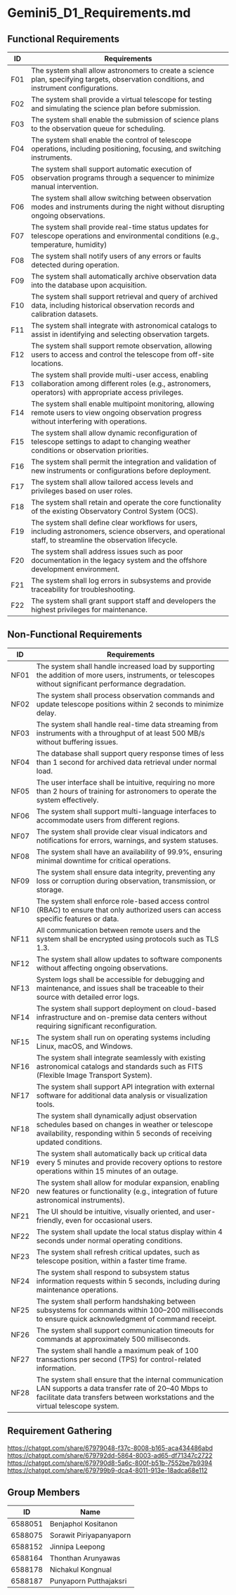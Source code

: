 # Gemini5_D1_Requirements.md
## Functional Requirements
| ID | Requirements |
|-|-|
| F01 | The system shall allow astronomers to create a science plan, specifying targets, observation conditions, and instrument configurations.
| F02 | The system shall provide a virtual telescope for testing and simulating the science plan before submission.
| F03 | The system shall enable the submission of science plans to the observation queue for scheduling.
| F04 | The system shall enable the control of telescope operations, including positioning, focusing, and switching instruments.
| F05 | The system shall support automatic execution of observation programs through a sequencer to minimize manual intervention.
| F06 | The system shall allow switching between observation modes and instruments during the night without disrupting ongoing observations.
| F07 | The system shall provide real-time status updates for telescope operations and environmental conditions (e.g., temperature, humidity)
| F08 | The system shall notify users of any errors or faults detected during operation.
| F09 | The system shall automatically archive observation data into the database upon acquisition.
| F10 | The system shall support retrieval and query of archived data, including historical observation records and calibration datasets.
| F11 | The system shall integrate with astronomical catalogs to assist in identifying and selecting observation targets.
| F12 | The system shall support remote observation, allowing users to access and control the telescope from off-site locations.
| F13 | The system shall provide multi-user access, enabling collaboration among different roles (e.g., astronomers, operators) with appropriate access privileges.
| F14 | The system shall enable multipoint monitoring, allowing remote users to view ongoing observation progress without interfering with operations.
| F15 | The system shall allow dynamic reconfiguration of telescope settings to adapt to changing weather conditions or observation priorities.
| F16 | The system shall permit the integration and validation of new instruments or configurations before deployment.
| F17 | The system shall allow tailored access levels and privileges based on user roles.
| F18 | The system shall retain and operate the core functionality of the existing Observatory Control System (OCS).
| F19 | The system shall define clear workflows for users, including astronomers, science observers, and operational staff, to streamline the observation lifecycle.
| F20 | The system shall address issues such as poor documentation in the legacy system and the offshore development environment​​.
| F21 | The system shall log errors in subsystems and provide traceability for troubleshooting.
| F22 | The system shall grant support staff and developers the highest privileges for maintenance.

## Non-Functional Requirements
| ID | Requirements |
|-|-|
| NF01 | The system shall handle increased load by supporting the addition of more users, instruments, or telescopes without significant performance degradation.
| NF02 | The system shall process observation commands and update telescope positions within 2 seconds to minimize delay.
| NF03 | The system shall handle real-time data streaming from instruments with a throughput of at least 500 MB/s without buffering issues.
| NF04 | The database shall support query response times of less than 1 second for archived data retrieval under normal load.
| NF05 | The user interface shall be intuitive, requiring no more than 2 hours of training for astronomers to operate the system effectively.
| NF06 | The system shall support multi-language interfaces to accommodate users from different regions.
| NF07 | The system shall provide clear visual indicators and notifications for errors, warnings, and system statuses.
| NF08 | The system shall have an availability of 99.9%, ensuring minimal downtime for critical operations.
| NF09 | The system shall ensure data integrity, preventing any loss or corruption during observation, transmission, or storage.
| NF10 | The system shall enforce role-based access control (RBAC) to ensure that only authorized users can access specific features or data.
| NF11 | All communication between remote users and the system shall be encrypted using protocols such as TLS 1.3.
| NF12 | The system shall allow updates to software components without affecting ongoing observations.
| NF13 | System logs shall be accessible for debugging and maintenance, and issues shall be traceable to their source with detailed error logs.
| NF14 | The system shall support deployment on cloud-based infrastructure and on-premise data centers without requiring significant reconfiguration.
| NF15 | The system shall run on operating systems including Linux, macOS, and Windows.
| NF16 | The system shall integrate seamlessly with existing astronomical catalogs and standards such as FITS (Flexible Image Transport System).
| NF17 | The system shall support API integration with external software for additional data analysis or visualization tools.
| NF18 | The system shall dynamically adjust observation schedules based on changes in weather or telescope availability, responding within 5 seconds of receiving updated conditions.
| NF19 | The system shall automatically back up critical data every 5 minutes and provide recovery options to restore operations within 15 minutes of an outage.
| NF20 | The system shall allow for modular expansion, enabling new features or functionality (e.g., integration of future astronomical instruments).
| NF21 | The UI should be intuitive, visually oriented, and user-friendly, even for occasional users.
| NF22 | The system shall update the local status display within 4 seconds under normal operating conditions.
| NF23 | The system shall refresh critical updates, such as telescope position, within a faster time frame.
| NF24 | The system shall respond to subsystem status information requests within 5 seconds, including during maintenance operations.
| NF25 | The system shall perform handshaking between subsystems for commands within 100–200 milliseconds to ensure quick acknowledgment of command receipt.
| NF26 | The system shall support communication timeouts for commands at approximately 500 milliseconds.
| NF27 | The system shall handle a maximum peak of 100 transactions per second (TPS) for control-related information.
| NF28 | The system shall ensure that the internal communication LAN supports a data transfer rate of 20–40 Mbps to facilitate data transfers between workstations and the virtual telescope system.

## Requirement Gathering
https://chatgpt.com/share/67979048-f37c-8008-b165-aca434486abd  <br />
https://chatgpt.com/share/679792dd-5864-8003-ad65-df71347c2722 <br />
https://chatgpt.com/share/679790d8-5a6c-800f-b51b-7552be7b9394 <br />
https://chatgpt.com/share/679799b9-dca4-8011-913e-18adca68e112  <br />

## Group Members
| ID | Name |
|-|-|
| 6588051 | Benjaphol Kositanon
| 6588075 | Sorawit Piriyapanyaporn
| 6588152 | Jinnipa Leepong
| 6588164 | Thonthan Arunyawas
| 6588178 | Nichakul Kongnual
| 6588187 | Punyaporn Putthajaksri
